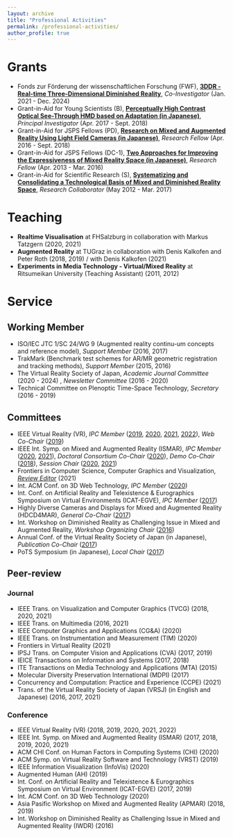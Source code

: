 ```yaml
---
layout: archive
title: "Professional Activities"
permalink: /professional-activities/
author_profile: true
---
```


# Grants
* Fonds zur Förderung der wissenschaftlichen Forschung (FWF), [**3DDR - Real-time Three-Dimensional Diminished Reality**](https://graz.pure.elsevier.com/en/projects/fwf-3ddr-real-time-three-dimensional-diminished-reality), _Co-Investigator_ (Jan. 2021 - Dec. 2024)
* Grant-in-Aid for Young Scientists (B), [**Perceptually High Contrast Optical See-Through HMD based on Adaptation (in Japanese)**](https://kaken.nii.ac.jp/en/grant/KAKENHI-PROJECT-17K12729/), _Principal Investigator_ (Apr. 2017 - Sept. 2018)
* Grant-in-Aid for JSPS Fellows (PD), [**Research on Mixed and Augmented Reality Using Light Field Cameras (in Japanese)**](https://kaken.nii.ac.jp/en/grant/KAKENHI-PROJECT-16J05114/), _Research Fellow_ (Apr. 2016 - Sept. 2018)
* Grant-in-Aid for JSPS Fellows (DC-1), [**Two Approaches for Improving the Expressiveness of Mixed Reality Space (in Japanese)**](https://kaken.nii.ac.jp/en/grant/KAKENHI-PROJECT-13J09193/), _Research Fellow_ (Apr. 2013 - Mar. 2016)
* Grant-in-Aid for Scientific Research (S), [**Systematizing and Consolidating a Technological Basis of Mixed and Diminished Reality Space**](https://kaken.nii.ac.jp/en/grant/KAKENHI-PROJECT-24220004/), _Research Collaborator_ (May 2012 - Mar. 2017)

# Teaching
* **Realtime Visualisation** at FHSalzburg in collaboration with Markus Tatzgern (2020, 2021)
* **Augmented Reality** at TUGraz in collaboration with Denis Kalkofen and Peter Roth (2018, 2019) / with Denis Kalkofen (2021)
* **Experiments in Media Technology - Virtual/Mixed Reality** at Ritsumeikan University (Teaching Assistant) (2011, 2012)

# Service
## Working Member
* ISO/IEC JTC 1/SC 24/WG 9 (Augmented reality continu-um concepts and reference model), _Support Member_ (2016, 2017) <!--- (Sept. 2016 - Present) -->
* TrakMark (Benchmark test schemes for AR/MR geometric registration and tracking methods), _Support Member_ (2015, 2016) <!--- (Apr. 2015 - Present) -->
* The Virtual Reality Society of Japan, _Academic Journal Committee_ (2020 - 2024) <!--- (Apr. 2020 - Present) -->, _Newsletter Committee_ (2016 - 2020) <!--- (Jul. 2016 - Mar. 2020) -->
* Technical Committee on Plenoptic Time-Space Technology, _Secretary_ (2016 - 2019) <!-- (Apr. 2016 - Mar. 2019) -->

## Committees
* IEEE Virtual Reality (VR), _IPC Member_ ([2019](https://ieeevr.org/2019/committees/program.html), [2020](https://ieeevr.org/2020/committees/program.html), [2021](https://ieeevr.org/2021/committees/program-committee/), [2022](https://ieeevr.org/2022/committees/program-committee/)), _Web Co-Chair_ ([2019](https://ieeevr.org/2019/committees/conference.html))
* IEEE Int. Symp. on Mixed and Augmented Reality (ISMAR), _IPC Member_ ([2020](https://ismar20.org/scitech-committee/), [2021](https://ismar21.org/science-and-technology-program-committee/)), _Doctoral Consortium Co-Chair_ ([2020](https://ismar20.org/committees/)), _Demo Co-Chair_ ([2018](https://ismar2018.vgtc.org/committee_conference/index.html)), _Session Chair_ ([2020](https://ismar20.org/program/), [2021](https://ismar21.org/program/accepted-papers/#session7))
* Frontiers in Computer Science, Computer Graphics and Visualization, [_Review Editor_](https://www.frontiersin.org/journals/computer-science/sections/computer-graphics-and-visualization#editorial-board) (2021)
* Int. ACM Conf. on 3D Web Technology, _IPC Member_ ([2020](https://web3d.siggraph.org/))
* Int. Conf. on Artificial Reality and Telexistence & Eurographics Symposium on Virtual Environments (ICAT-EGVE), _IPC Member_ ([2017](http://icat.vrsj.org/2017/))
* Highly Diverse Cameras and Displays for Mixed and Augmented Reality (HDCD4MAR), _General Co-Chair_ ([2017](http://www.hvrl.ics.keio.ac.jp/hdcd4mar/))
* Int. Workshop on Diminished Reality as Challenging Issue in Mixed and Augmented Reality, _Workshop Organizing Chair_ ([2016](http://www.rm.is.ritsumei.ac.jp/IWDR2016/))
* Annual Conf. of the Virtual Reality Society of Japan (in Japanese), _Publication Co-Chair_ ([2017](http://conference.vrsj.org/ac2017/committee/committee.html))
* PoTS Symposium (in Japanese), _Local Chair_ ([2017](http://www.hvrl.ics.keio.ac.jp/pots/symp/2016/))

## Peer-review
### Journal
* IEEE Trans. on Visualization and Computer Graphics (TVCG) (2018, 2020, 2021)
* IEEE Trans. on Multimedia (2016, 2021)
* IEEE Computer Graphics and Applications (CG&A) (2020)
* IEEE Trans. on Instrumentation and Measurement (TIM) (2020)
* Frontiers in Virtual Reality (2021)
* IPSJ Trans. on Computer Vision and Applications (CVA) (2017, 2019)
* IEICE Transactions on Information and Systems (2017, 2018)
* ITE Transactions on Media Technology and Applications (MTA) (2015)
* Molecular Diversity Preservation International (MDPI) (2017)
* Concurrency and Computation: Practice and Experience (CCPE) (2021)
* Trans. of the Virtual Reality Society of Japan (VRSJ) (in English and Japanese) (2016, 2017, 2021)

### Conference
* IEEE Virtual Reality (VR) (2018, 2019, 2020, 2021, 2022)
* IEEE Int. Symp. on Mixed and Augmented Reality (ISMAR) (2017, 2018, 2019, 2020, 2021)
* ACM CHI Conf. on Human Factors in Computing Systems (CHI) (2020)
* ACM Symp. on Virtual Reality Software and Technology (VRST) (2019)
* IEEE Information Visualization (InfoVis) (2020)
* Augmented Human (AH) (2019)
* Int. Conf. on Artificial Reality and Telexistence & Eurographics Symposium on Virtual Environment (ICAT-EGVE) (2017, 2019)
* Int. ACM Conf. on 3D Web Technology (2020)
* Asia Pasific Workshop on Mixed and Augmented Reality (APMAR) (2018, 2019)
* Int. Workshop on Diminished Reality as Challenging Issue in Mixed and Augmented Reality (IWDR) (2016)
